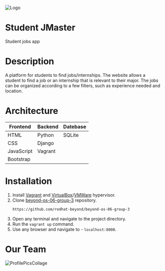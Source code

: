 ![Logo](https://user-images.githubusercontent.com/92451459/139893293-8fae2878-5cb8-474e-8b0c-a98a1d052842.jpg)


# Student JMaster 

Student jobs app

# Description
A platform for students to find jobs/internships.
The website allows a student to find a job or an internship that is relevant to their major.
The jobs can be organized according to a few filters, such as experience needed and location.


# Architecture

| Frontend      | Backend      | Datebase      |
| ------------- | ------------- | ------------- |
| HTML          | Python        | SQLite        |
| CSS           | Django        |  
| JavaScript    | Vagrant       |
| Bootstrap     |


# Installation

1. Install [Vagrant](https://www.vagrantup.com/) and [VirtualBox](https://www.virtualbox.org/)/[VMWare](https://www.vmware.com/) hypervisor.
2. Clone [beyond-os-06-group-3](https://github.com/beyond-io/beyond-os-06-group-3) repository.
   ```sh
   https://github.com/redhat-beyond/beyond-os-06-group-3
   ```
3. Open any terminal and navigate to the project directory.
4. Run the `vagrant up` command.
5. Use any browser and navigate to - `localhost:8000`.

# Our Team
![ProfilePicsCollage](https://user-images.githubusercontent.com/92451459/139907846-f4808fe2-508f-4a9b-9630-8a1b84a7bc97.jpg)
